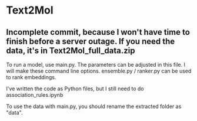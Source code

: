 
# Text2Mol

## Incomplete commit, because I won't have time to finish before a server outage. If you need the data, it's in Text2Mol_full_data.zip

To run a model, use main.py. The parameters can be adjusted in this file. I will make these command line options.
ensemble.py / ranker.py can be used to rank embeddings.


I've written the code as Python files, but I still need to do association_rules.ipynb

To use the data with main.py, you should rename the extracted folder as "data". 


